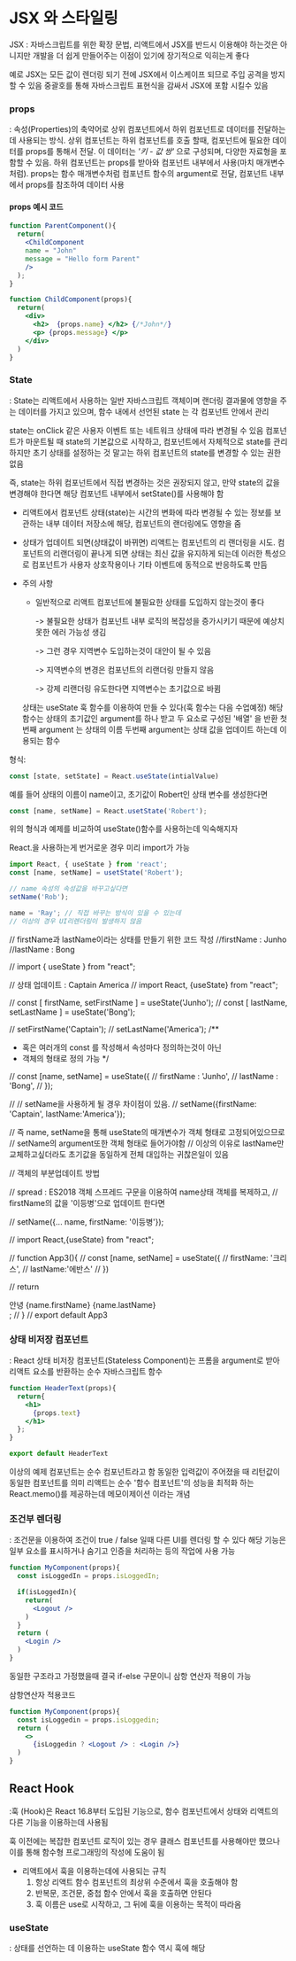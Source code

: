 # JSX 와 스타일링

JSX : 자바스크립트를 위한 확장 문법, 리액트에서 JSX를 반드시 이용해야 하는것은 아니지만 개발을 더 쉽게 만들어주는 이점이 있기에 장기적으로 익히는게 좋다

예로 JSX는 모든 값이 렌더링 되기 전에 JSX에서 이스케이프 되므로 주입 공격을 방지할 수 있음
중괄호를 통해 자바스크립트 표현식을 감싸서 JSX에 포함 시킬수 있음

### props 

: 속성(Properties)의 축약어로 상위 컴포넌트에서 하위 컴포넌트로 데이터를 전달하는데 사용되는 방식. 상위 컴포넌트는 하위 컴포넌트를 호출 할때, 컴포넌트에 필요한 데이터를 props를 통해서 전달. 이 데이터는 _'키 - 값 쌍'_ 으로 구성되며, 다양한 자료형을 포함할 수 있음. 하위 컴포넌트는 props를 받아와 컴포넌트 내부에서 사용(마치 매개변수처럼). props는 함수 매개변수처럼 컴포넌트 함수의 argument로 전달, 컴포넌트 내부에서 props를 참조하여 데이터 사용

#### props 예시 코드
```jsx
function ParentComponent(){
  return(
    <ChildComponent
    name = "John"
    message = "Hello form Parent"
    />
  );
}

function ChildComponent(props){
  return(
    <div>
      <h2>  {props.name} </h2> {/*John*/}
      <p> {props.message} </p>
    </div>
  )
}

```
### State

: State는 리액트에서 사용하는 일반 자바스크립트 객체이며 랜더링 결과물에 영향을 주는 데이터를 가지고 있으며, 함수 내에서 선언된 state 는 각 컴포넌트 안에서 관리

state는 onClick 같은 사용자 이벤트 또는 네트워크 상태에 따라 변경될 수 있음
컴포넌트가 마운트될 때 state의 기본값으로 시작하고, 컴포넌트에서 자체적으로 state를 관리하지만 초기 상태를 설정하는 것 말고는 하위 컴포넌트의 state를 변경할 수 있는 권한 없음

즉, state는 하위 컴포넌트에서 직접 변경하는 것은 권장되지 않고, 만약 state의 값을 변경해야 한다면 해당 컴포넌트 내부에서 setState()를 사용해야 함

- 리액트에서 컴포넌트 상태(state)는 시간의 변화에 따라 변경될 수 있는 정보를 보관하는 내부 데이터 저장소에 해당, 컴포넌트의 랜더링에도 영향을 줌

- 상태가 업데이트 되면(상태값이 바뀌면) 리액트는 컴포넌트의 리 랜더링을 시도. 컴포넌트의 리랜더링이 끝나게 되면 상태는 최신 값을 유지하게 되는데 이러한 특성으로 컴포넌트가 사용자 상호작용이나 기타 이벤트에 동적으로 반응하도록 만듬

* 주의 사항
    - 일반적으로 리액트 컴포넌트에 불필요한 상태를 도입하지 않는것이 좋다
    
        -> 불필요한 상태가 컴포넌트 내부 로직의 복잡성을 증가시키기 때문에 예상치 못한 에러 가능성 생김

        -> 그런 경우 지역변수 도입하는것이 대안이 될 수 있음

        -> 지역변수의 변경은 컴포넌트의 리랜더링 만들지 않음

        -> 강제 리랜더링 유도한다면 지역변수는 초기값으로 바뀜

    상태는 useState 훅 함수를 이용하여 만들 수 있다(훅 함수는 다음 수업예정) 해당 함수는 상태의 초기값인 argument를 하나 받고 두 요소로 구성된 '배열' 을 반환
    첫번째 argument 는 상태의 이름
    두번째 argument는 상태 값을 업데이트 하는데 이용되는 함수

형식: 
```jsx
const [state, setState] = React.useState(intialValue)
```

예를 들어 상태의 이름이 name이고, 초기값이 Robert인 상태 변수를 생성한다면
```jsx
const [name, setName] = React.usetState('Robert');
```
위의 형식과 예제를 비교하여 useState()함수를 사용하는데 익숙해지자

React.을 사용하는게 번거로운 경우 미리 import가 가능
```jsx
import React, { useState } from 'react';
const [name, setName] = usetState('Robert');

// name 속성의 속성값을 바꾸고싶다면
setName('Rob');

name = 'Ray'; // 직접 바꾸는 방식이 있을 수 있는데 
// 이상의 경우 UI리렌더링이 발생하지 않음
```

// firstName과 lastName이라는 상태를 만들기 위한 코드 작성
//firstName : Junho
//lastName : Bong

// import { useState } from "react";

// 상태 업데이트 : Captain America
// import React, {useState} from "react";

// const [ firstName, setFirstName ] = useState('Junho');
// const [ lastName, setLastName ] = useState('Bong');

// setFirstName('Captain');
// setLastName('America');
/**
 * 혹은 여러개의 const 를 작성해서 속성마다 정의하는것이 아닌 
 * 객체의 형태로 정의 가능
 */

// const [name, setName] = useState({
//   firstName : 'Junho',
//   lastName : 'Bong',
// });

// // setName을 사용하게 될 경우 차이점이 있음.
// setName({firstName: 'Captain', lastName:'America'});

// 즉 name, setName을 통해 useState의 매개변수가 객체 형태로 고정되어있으므로
// setName의 argument또한 객체 형태로 들어가야함
// 이상의 이유로 lastName만 교체하고싶더라도 초기값을 동일하게 전체 대입하는 귀찮은일이 있음

// 객체의 부분업데이트 방법

// spread : ES2018 객체 스프레드 구문을 이용하여 name상태 객체를 복제하고, 
// firstName의 값을 '이등병'으로 업데이트 한다면

// setName({... name, firstName: '이등병'});

// import React,{useState} from "react";

// function App3(){
//   const [name, setName] = useState({
//     firstName: '크리스',
//     lastName:'에반스'
//   })

//   return <div>안녕 {name.firstName} {name.lastName}</div>;
// }
// export default App3

### 상태 비저장 컴포넌트

: React 상태 비저장 컴포넌트(Stateless Component)는 프롬을 argument로 받아 리액트 요소를 반환하는 순수 자바스크립트 함수
```jsx
function HeaderText(props){
  return{
    <h1>
      {props.text}
    </h1>
  };
}

export default HeaderText
```
이상의 예제 컴포넌트는 순수 컴포넌트라고 함 
동일한 입력값이 주어졌을 때 리턴값이 동일한 컴포넌트를 의미
리액트는 순수 '함수 컴포넌트'의 성능을 최적화 하는 React.memo()를 제공하는데
메모이제이션 이라는 개념

<!-- import React,{ memo } from "react";

function HeaderText(props){
  return(
    <h1>
      {props.text}
    </h1>
  );
}
export default memo(HeaderText); -->
<!-- /**
 * 컴포넌트가 렌더링되고 '메모이제이션'된다. 다음 렌더링에서 리액트는 프롭값이
 * 변동되지 않으면 메모된 결과를 렌더링함. 변동이 있으면 업데이트 하고 변동이
 * 없다면 메모 그대로 렌더링 한다는 의미
 * React.memo()함수에 렌더링 조건을 사용자 정의하는데 이용할 수 있는 두번째 
 *  argument인 arePropsEqual()도 있으나 추후 사용 예정
 * 
 * 함수 컴포넌트 방식을 사용할 때 얻을 수 있는 이점 중 하나는 동일한 입력값에
 * 대해 반환값이 항상 동일하기 때문에 단위 테스트가 간단하다는 점이 있음
 * 
 * 조건부 렌더링
 */ -->

### 조건부 렌더링
: 조건문을 이용하여 조건이 true / false 일때 다른 UI를 렌더링 할 수 있다
해당 기능은 일부 요소를 표시하거나 숨기고 인증을 처리하는 등의 작업에 사용 가능

```jsx
function MyComponent(props){
  const isLoggedIn = props.isLoggedIn;

  if(isLoggedIn){
    return(
      <Logout />
    )
  }
  return (
    <Login />
  )
}
```
동일한 구조라고 가정했을때 결국 if-else 구문이니 삼항 연산자 적용이 가능

삼항연산자 적용코드
```jsx
function MyComponent(props){
  const isLoggedin = props.isLoggedin;
  return (
    <>
      {isLoggedin ? <Logout /> : <Login />}
  )
}
```

## React Hook

:훅 (Hook)은 React 16.8부터 도입된 기능으로, 함수 컴포넌트에서 
상태와 리액트의 다른 기능을 이용하는데 사용됨

훅 이전에는 복잡한 컴포넌트 로직이 있는 경우 클래스 컴포넌트를 사용해야만 했으나
이를 통해 함수형 프로그래밍의 작성에 도움이 됨

- 리액트에서 훅을 이용하는데에 사용되는 규칙
    1. 항상 리액트 함수 컴포넌트의 최상위 수준에서 훅을 호출해야 함
    2. 반복문, 조건문, 중첩 함수 안에서 훅을 호출하면 안된다
    3. 훅 이름은 use로 시작하고, 그 뒤에 훅을 이용하는 목적이 따라옴

### useState

: 상태를 선언하는 데 이용하는 useState 함수 역시 훅에 해당
<!-- // import React, {useState} from "react";
// /**
//  * 1. Counter 컴포넌트를 생성하고 초기값이 0 인 count 상태를 선언
//  */
// function Counter(){
//   const [count, setCount] = useState(0);

//   return <div></div>
// }
// export default Counter

/**
 * 2. 다음으로 상태를 1 씩 증가시키는 버튼요소 렌더링
 * onClick 이벤트 속성을 이용하여 setCount함수를 호출하고 
 * 새 값은 현재 값에 +1 더하는 값을 설정
 */

// import React,{useState} from "react";

// function Counter(){
//   const[count, setCount] = useState(0)

//   return(
//     <div>
//       <p>현재 카운트 값 = {count}</p>
//       <button onClick={()=>setCount(count+1)}>증가시킵니다</button>
//     </div>
//   );
// }
// export default Counter

/**
 * 참고 사항 : React에서 이벤트의 이름은 카멜케이스로 작성(ex : onClick)
 * 
 * 
 */

{/* <button onClick={()=> setCount(count+1)}>증가</button> */}

// 틀린예
{/* <button onClick={setCount(count+1)}>증가</button> */}
/**
 * 이벤트 핸들러에서 함수 직접 호출할 경우 컴포넌트가 렌더링 될때
 *  함수가 호출되어 무한루프발생 할 수 있음 
 * 
 * setCount의 경우
 * const [count, setCount] = useState(initialValue)로 정의 되었을 뿐인데, 
 * 왜 setCount(argument)형태로 호출하는가
 * 
 * setCount(count+1);의 근거
 * 
 * useState를 사용하는 순간 배열의 0번지는 상태 그자체에 해당하는 필드명으로
 * 선언되고
 * 1번지는 setter 개념으로서 0번지의 상태값을 업데이트 하도록 사전에 되어있음
 * 
 * 그렇기 때문에 따로 setter형태로 함수를 정의하지 않더라도 
 * call2()(매개변수 있고 리턴값 없는) 유형의 함수로 만들어지는것을 의미 
 */

//  const[ count, setCount ] = useState(initialValue);
// 60번 라인까지의 count = initialValue
// setCount(newValue);
// 이후로는 count = newValue

/**
 * 그리고 이벤트 핸들러 내부에서 화살표 함수로 작성해야 하는데
 * (즉시 실행함수가 아니라)
 * 
 * 화살표 함수 :
 *  전달방식 - 함수 참조 전달
 *  실행 시점 - 클릭시에만 실행
 *  결과 - 버튼 클릭시에만 증가
 * 즉시 실행 함수 :
 *  전달 방식 - 함수의 실행결과값을 전달
 *  실행시점 - 컴포넌트 렌더링 시
 *  결과 - 렌더링이 멈추지 않기 때문에 계속해서 함수 호출(무한루프)
 */

/**
 * 이상까지 작성 했을 경우 App.jsx의 button과 비교해 보면 하나 차이가 있음
 * App5에서 작성한 유형은 매개변수는 없으나 return 값은 있는 형태
 * 그러나 App.jsx에서는 setCount((count)=>count+1)
 * 으로 작성되어 매개변수와 리턴값 이 있는 형태로 작성된것을 알 수 있음
 * 
 * 이상의 차이가 나는 이유는 리액트의 성격 때문인데
 * 상태 업데이트는 비동기적으로 일어남, 새 상태 값이 현재 상태 값에 
 * 따라 달라질 수 있다는 문제가 있음
 */

// 비동기적으로 상태가 업데이트 된다는 사례 증명하는것
// 리액트 컴포넌트 내의 상태를 사용하는 useState를 적용
// useState가 자바스크립트 식 함수 정의에 사용
// import React,{useState} from "react";
// // import { use } from "react";

// function Counter(){
//   const [ count, setCount ] = useState(0);

//   const handleClick = ()=>{
//     setCount(count +1);
//     setCount(count +1);
//     setCount(count +1);
//   }
//   return(
//   <>
//     <p>카운터 : {count}</p>
//     <button onClick={handleClick}>증가</button>
//   </>
//   )
// }
// export default Counter

// 이상의 코드의 문제점 : 한번 클릭하게 될 경우 handleClick함수가 작동하며
// count+3씩 이루어져야 할 것 같지만 결과값 보면 +1씩 된다는 것을 알 수 있음

/**
 * 이상의 현상일어나는 이유
 * 1. setCount(count+1)은 현재 상태의 고정된 값을 사용해 업데이트가 일어남
 * 
 * 2. 이상을 이유로 count의 값은 handleClick을 호출했을 시점에 고정
 * 
 * 3.  1,2를 이유로 세 번의 setCount는 초기값 count=0을 시점으로 1을 더하기 때문에
 * 0+1
 * 0+1
 * 0+1
 * 로 conut = 1 을 return함
 * 
 * 해결위한 방법
 * : 함수형 업데이트
 * 
//  */
// import React,{useState} from "react";
// // import { use } from "react";

// function Counter(){
//   const [ count, setCount ] = useState(0);

//   const handleClick = ()=>{
//     setCount((preCount)=>preCount+1);
//     setCount((preCount)=>preCount+1);
//     setCount((preCount)=>preCount+1);
//   }
//   return(
//   <>
//     <p>카운터 : {count}</p>
//     <button onClick={handleClick}>증가</button>
//   </>
//   )
// }
// export default Counter

// 내일 <p>태그 <button> 태그로 이루어진 완벽한 Counter 컴포넌트 작성하여
// 실행하는 것부터 시작 -->
